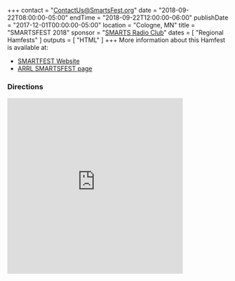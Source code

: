 +++
contact = "[ContactUs@SmartsFest.org](mailto:ContactUs@SmartsFest.org)"
date = "2018-09-22T08:00:00-05:00"
endTime = "2018-09-22T12:00:00-06:00"
publishDate = "2017-12-01T00:00:00-05:00"
location = "Cologne, MN"
title = "SMARTSFEST 2018"
sponsor = "[SMARTS Radio Club](http://www.smartsonline.org/)"
dates = [ "Regional Hamfests" ]
outputs = [ "HTML" ]
+++
More information about this Hamfest is available at:

* [SMARTFEST Website](http://smartsfest.org/)
* [ARRL SMARTSFEST page](http://www.arrl.org/hamfests/smartsfest-2)

### Directions
<iframe src="https://www.google.com/maps/embed?pb=!1m18!1m12!1m3!1d2832.872571499459!2d-93.78546988347313!3d44.763013479098966!2m3!1f0!2f0!3f0!3m2!1i1024!2i768!4f13.1!3m3!1m2!1s0x87f5e2e2794ebbe1%3A0x316c7056e9cd5e49!2sCologne+Community+Center!5e0!3m2!1sen!2sus!4v1484772694941" width="400" height="400" frameborder="0" style="border:0" allowfullscreen></iframe>
